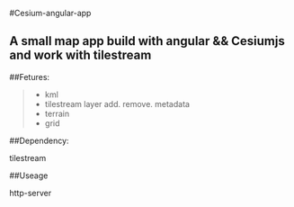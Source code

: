 
#Cesium-angular-app

A small map app build with angular && Cesiumjs and work with tilestream 
------
##Fetures:

> * kml
> * tilestream layer add. remove. metadata
> * terrain
> * grid

##Dependency:

tilestream

##Useage

http-server















